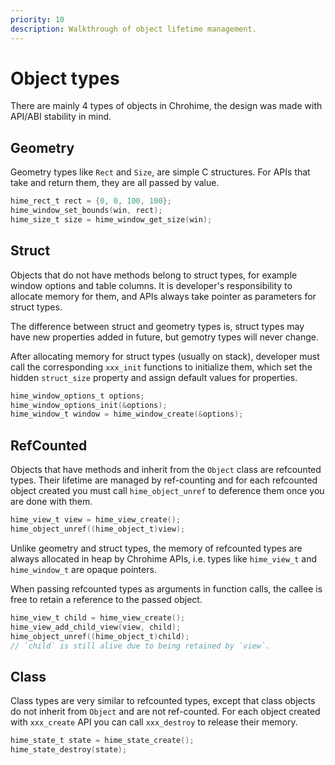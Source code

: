 ```yaml
---
priority: 10
description: Walkthrough of object lifetime management.
---
```


# Object types

There are mainly 4 types of objects in Chrohime, the design was made with
API/ABI stability in mind.

## Geometry

Geometry types like `Rect` and `Size`, are simple C structures. For APIs that
take and return them, they are all passed by value.

```c
hime_rect_t rect = {0, 0, 100, 100};
hime_window_set_bounds(win, rect);
hime_size_t size = hime_window_get_size(win);
```

## Struct

Objects that do not have methods belong to struct types, for example window
options and table columns. It is developer's responsibility to allocate memory
for them, and APIs always take pointer as parameters for struct types.

The difference between struct and geometry types is, struct types may have new
properties added in future, but gemotry types will never change.

After allocating memory for struct types (usually on stack), developer must
call the corresponding `xxx_init` functions to initialize them, which set the
hidden `struct_size` property and assign default values for properties.

```c
hime_window_options_t options;
hime_window_options_init(&options);
hime_window_t window = hime_window_create(&options);
```

## RefCounted

Objects that have methods and inherit from the `Object` class are refcounted
types. Their lifetime are managed by ref-counting and for each refcounted object
created you must call `hime_object_unref` to deference them once you are done
with them.

```c
hime_view_t view = hime_view_create();
hime_object_unref((hime_object_t)view);
```

Unlike geometry and struct types, the memory of refcounted types are always
allocated in heap by Chrohime APIs, i.e. types like `hime_view_t` and
`hime_window_t` are opaque pointers.

When passing refcounted types as arguments in function calls, the callee is free
to retain a reference to the passed object.

```c
hime_view_t child = hime_view_create();
hime_view_add_child_view(view, child);
hime_object_unref((hime_object_t)child);
// `child` is still alive due to being retained by `view`.
```

## Class

Class types are very similar to refcounted types, except that class objects do
not inherit from `Object` and are not ref-counted. For each object created with
`xxx_create` API you can call `xxx_destroy` to release their memory.

```c
hime_state_t state = hime_state_create();
hime_state_destroy(state);
```
